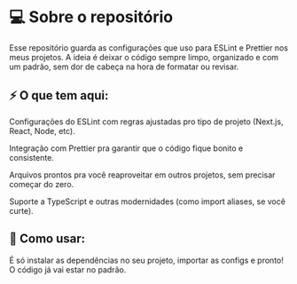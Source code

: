 # 💻 Sobre o repositório
Esse repositório guarda as configurações que uso para ESLint e Prettier nos meus projetos. A ideia é deixar o código sempre limpo, organizado e com um padrão, sem dor de cabeça na hora de formatar ou revisar.

## ⚡ O que tem aqui:

Configurações do ESLint com regras ajustadas pro tipo de projeto (Next.js, React, Node, etc).

Integração com Prettier pra garantir que o código fique bonito e consistente.

Arquivos prontos pra você reaproveitar em outros projetos, sem precisar começar do zero.

Suporte a TypeScript e outras modernidades (como import aliases, se você curte).

## 🚀 Como usar:
É só instalar as dependências no seu projeto, importar as configs e pronto! O código já vai estar no padrão.
